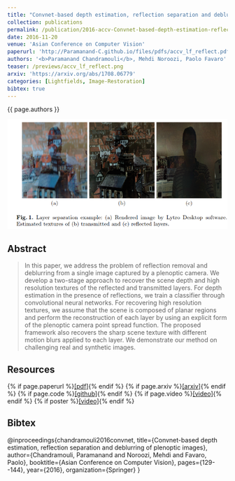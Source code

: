 ```yaml
---
title: "Convnet-based depth estimation, reflection separation and deblurring of plenoptic images"
collection: publications
permalink: /publication/2016-accv-Convnet-based-depth-estimation-reflection-separation-and-deblurring-of-plenoptic-images
date: 2016-11-20
venue: 'Asian Conference on Computer Vision'
paperurl: 'http://Paramanand-C.github.io/files/pdfs/accv_lf_reflect.pdf'
authors: '<b>Paramanand Chandramouli</b>, Mehdi Noroozi, Paolo Favaro'
teaser: /previews/accv_lf_reflect.png
arxiv: 'https://arxiv.org/abs/1708.06779'
categories: [Lightfields, Image-Restoration]
bibtex: true
---
```


{{ page.authors }}

<img class="pub_teaser" src="../images/previews/accv_lf_reflect.png" alt="Teaser Image" title="teaser" />

## Abstract

> In this paper, we address the problem of reflection removal and deblurring from a single image captured by a plenoptic camera. We develop a two-stage approach to recover the scene depth and high resolution textures of the reflected and transmitted layers. For depth estimation in the presence of reflections, we train a classifier through convolutional neural networks. For recovering high resolution textures, we assume that the scene is composed of planar regions and perform the reconstruction of each layer by using an explicit form of the plenoptic camera point spread function. The proposed framework also recovers the sharp scene texture with different motion blurs applied to each layer. We demonstrate our method on challenging real and synthetic images.
## Resources

{% if page.paperurl %}<a href=" {{ page.paperurl }} ">[pdf]</a>{% endif %} {% if page.arxiv %}<a href=" {{ page.arxiv }} ">[arxiv]</a>{% endif %} {% if page.code %}<a href=" {{ page.code }} ">[github]</a>{% endif %} {% if page.video %}<a href=" {{ page.video }} ">[video]</a>{% endif %} {% if poster %}<a href=" {{ page.poster }} ">[video]</a>{% endif %}


## Bibtex

@inproceedings{chandramouli2016convnet,
  title={Convnet-based depth estimation, reflection separation and deblurring of plenoptic images},
  author={Chandramouli, Paramanand and Noroozi, Mehdi and Favaro, Paolo},
  booktitle={Asian Conference on Computer Vision},
  pages={129--144},
  year={2016},
  organization={Springer}
}

